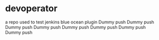 # devoperator
a repo used to test jenkins blue ocean plugin
Dummy push
Dummy push
Dummy push
Dummy push
Dummy push
Dummy push
Dummy push
Dummy push
